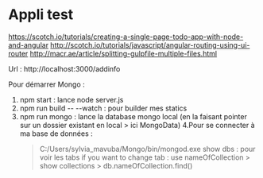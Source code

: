 # Appli test
https://scotch.io/tutorials/creating-a-single-page-todo-app-with-node-and-angular
http://scotch.io/tutorials/javascript/angular-routing-using-ui-router
http://macr.ae/article/splitting-gulpfile-multiple-files.html

Url : http://localhost:3000/addinfo

Pour démarrer Mongo :

1. npm start : lance node server.js
2. npm run build -- --watch : pour builder mes statics
3. npm run mongo : lance la database mongo local (en la faisant pointer sur un dossier existant en local > ici MongoData)
4.Pour se connecter à ma base de données :
	> C:/Users/sylvia_mavuba/Mongo/bin/mongod.exe
	> show dbs : pour voir les tabs
	> if you want to change tab : use nameOfCollection > show collections > db.nameOfCollection.find()
